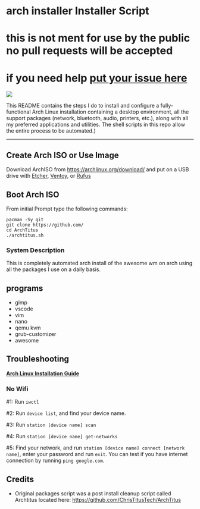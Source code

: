 # arch installer Installer Script
# this is not ment for use by the public no pull requests will be accepted 
# if you need help [put your issue here](https://github.com/ChrisTitusTech/ArchTitus/issues)
<img src="https://i.imgur.com/YiNMnan.png" />

This README contains the steps I do to install and configure a fully-functional Arch Linux installation containing a desktop environment, all the support packages (network, bluetooth, audio, printers, etc.), along with all my preferred applications and utilities. The shell scripts in this repo allow the entire process to be automated.)

---
## Create Arch ISO or Use Image

Download ArchISO from <https://archlinux.org/download/> and put on a USB drive with [Etcher](https://www.balena.io/etcher/), [Ventoy](https://www.ventoy.net/en/index.html), or [Rufus](https://rufus.ie/en/)

## Boot Arch ISO

From initial Prompt type the following commands:

```
pacman -Sy git
git clone https://github.com/
cd ArchTitus
./archtitus.sh
```

### System Description
This is completely automated arch install of the awesome wm on arch using all the packages I use on a daily basis. 

## programs
- gimp
- vscode
- vim
- nano
- qemu kvm
- grub-customizer
- awesome

## Troubleshooting

__[Arch Linux Installation Guide](https://github.com/rickellis/Arch-Linux-Install-Guide)__

### No Wifi

#1: Run `iwctl`

#2: Run `device list`, and find your device name.

#3: Run `station [device name] scan`

#4: Run `station [device name] get-networks`

#5: Find your network, and run `station [device name] connect [network name]`, enter your password and run `exit`. You can test if you have internet connection by running `ping google.com`. 

## Credits 

- Original packages script was a post install cleanup script called Archtitus located here: https://github.com/ChrisTitusTech/ArchTitus